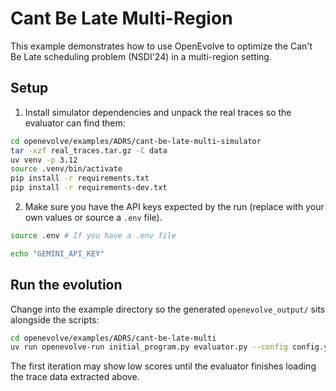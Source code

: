 # Cant Be Late Multi-Region

This example demonstrates how to use OpenEvolve to optimize the Can't Be Late scheduling problem (NSDI'24) in a multi-region setting.

## Setup

1. Install simulator dependencies and unpack the real traces so the evaluator can find them:

```bash
cd openevolve/examples/ADRS/cant-be-late-multi-simulator
tar -xzf real_traces.tar.gz -C data
uv venv -p 3.12
source .venv/bin/activate
pip install -r requirements.txt
pip install -r requirements-dev.txt
```

2. Make sure you have the API keys expected by the run (replace with your own values or source a `.env` file).

```bash
source .env # If you have a .env file

echo "GEMINI_API_KEY"
```

## Run the evolution

Change into the example directory so the generated `openevolve_output/` sits alongside the scripts:

```bash
cd openevolve/examples/ADRS/cant-be-late-multi
uv run openevolve-run initial_program.py evaluator.py --config config.yaml --output openevolve_output --iterations 100 --log-level INFO
```

The first iteration may show low scores until the evaluator finishes loading the trace data extracted above.